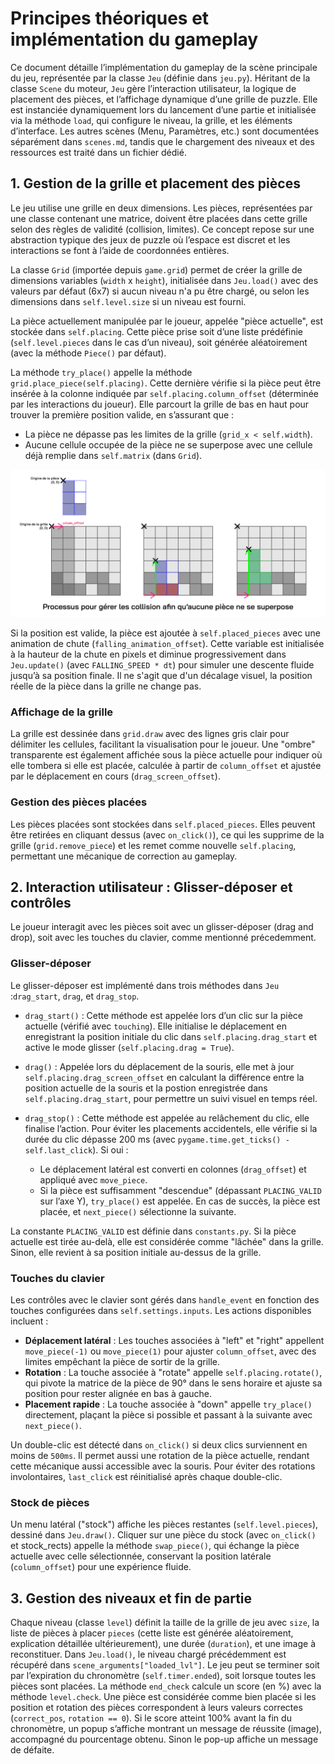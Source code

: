 # Principes théoriques et implémentation du gameplay

Ce document détaille l’implémentation du gameplay de la scène principale du jeu, représentée par la classe `Jeu` (définie dans `jeu.py`). Héritant de la classe `Scene` du moteur, `Jeu` gère l’interaction utilisateur, la logique de placement des pièces, et l’affichage dynamique d’une grille de puzzle. Elle est instanciée dynamiquement lors du lancement d’une partie et initialisée via la méthode `load`, qui configure le niveau, la grille, et les éléments d’interface. Les autres scènes (Menu, Paramètres, etc.) sont documentées séparément dans `scenes.md`, tandis que le chargement des niveaux et des ressources est traité dans un fichier dédié.

## 1. Gestion de la grille et placement des pièces

Le jeu utilise une grille en deux dimensions. Les pièces, représentées par une classe contenant une matrice, doivent être placées dans cette grille selon des règles de validité (collision, limites). Ce concept repose sur une abstraction typique des jeux de puzzle où l’espace est discret et les interactions se font à l’aide de coordonnées entières.

La classe `Grid` (importée depuis `game.grid`) permet de créer la grille de dimensions variables (`width` x `height`), initialisée dans `Jeu.load()` avec des valeurs par défaut (6x7) si aucun niveau n'a pu être chargé, ou selon les dimensions dans `self.level.size` si un niveau est fourni.

La pièce actuellement manipulée par le joueur, appelée "pièce actuelle", est stockée dans `self.placing`. 
Cette pièce prise soit d’une liste prédéfinie (`self.level.pieces` dans le cas d’un niveau), soit générée aléatoirement (avec la méthode `Piece()` par défaut).

La méthode `try_place()` appelle la méthode `grid.place_piece(self.placing)`. Cette dernière vérifie si la pièce peut être insérée à la colonne indiquée par `self.placing.column_offset` (déterminée par les interactions du joueur). 
Elle parcourt la grille de bas en haut pour trouver la première position valide, en s’assurant que :

- La pièce ne dépasse pas les limites de la grille (`grid_x < self.width`).
- Aucune cellule occupée de la pièce ne se superpose avec une cellule déjà remplie dans `self.matrix` (dans `Grid`).

![Processus gestion des collisions](img/collisions.png)

Si la position est valide, la pièce est ajoutée à `self.placed_pieces` avec une animation de chute (`falling_animation_offset`). Cette variable est initialisée à la hauteur de la chute en pixels et diminue progressivement dans `Jeu.update()` (avec `FALLING_SPEED * dt`) pour simuler une descente fluide jusqu’à sa position finale. Il ne s'agit que d'un décalage visuel, la position réelle de la pièce dans la grille ne change pas.

### Affichage de la grille

La grille est dessinée dans `grid.draw` avec des lignes gris clair pour délimiter les cellules, facilitant la visualisation pour le joueur. Une "ombre" transparente est également affichée sous la pièce actuelle pour indiquer où elle tombera si elle est placée, calculée à partir de `column_offset` et ajustée par le déplacement en cours (`drag_screen_offset`).

### Gestion des pièces placées

Les pièces placées sont stockées dans `self.placed_pieces`. Elles peuvent être retirées en cliquant dessus (avec `on_click()`), ce qui les supprime de la grille (`grid.remove_piece`) et les remet comme nouvelle `self.placing`, permettant une mécanique de correction au gameplay.

## 2. Interaction utilisateur : Glisser-déposer et contrôles

Le joueur interagit avec les pièces soit avec un glisser-déposer (drag and drop), soit avec les touches du clavier, comme mentionné précedemment.

### Glisser-déposer 

Le glisser-déposer est implémenté dans trois méthodes dans `Jeu` :`drag_start`, `drag`, et `drag_stop`. 

- `drag_start()` : Cette méthode est appelée lors d’un clic sur la pièce actuelle (vérifié avec `touching`). Elle initialise le déplacement en enregistrant la position initiale du clic dans `self.placing.drag_start` et active le mode glisser (`self.placing.drag = True`).

- `drag()` : Appelée lors du déplacement de la souris, elle met à jour `self.placing.drag_screen_offset` en calculant la différence entre la position actuelle de la souris et la postion enregistrée dans `self.placing.drag_start`, pour permettre un suivi visuel en temps réel.

- `drag_stop()` : Cette méthode est appelée au relâchement du clic, elle finalise l’action. Pour éviter les placements accidentels, elle vérifie si la durée du clic dépasse 200 ms (avec `pygame.time.get_ticks() - self.last_click`). Si oui :
    - Le déplacement latéral est converti en colonnes (`drag_offset`) et appliqué avec `move_piece`.
    - Si la pièce est suffisamment "descendue" (dépassant `PLACING_VALID` sur l’axe Y), `try_place()` est appelée. En cas de succès, la pièce est placée, et `next_piece()` sélectionne la suivante.

La constante `PLACING_VALID` est définie dans `constants.py`. Si la pièce actuelle est tirée au-delà, elle est considérée comme "lâchée" dans la grille. Sinon, elle revient à sa position initiale au-dessus de la grille.

### Touches du clavier

Les contrôles avec le clavier sont gérés dans `handle_event` en fonction des touches configurées dans `self.settings.inputs`. Les actions disponibles incluent :
- **Déplacement latéral** : Les touches associées à "left" et "right" appellent `move_piece(-1)` ou `move_piece(1)` pour ajuster `column_offset`, avec des limites empêchant la pièce de sortir de la grille.
- **Rotation** : La touche associée à "rotate" appelle `self.placing.rotate()`, qui pivote la matrice de la pièce de 90° dans le sens horaire et ajuste sa position pour rester alignée en bas à gauche.
- **Placement rapide** : La touche associée à "down" appelle `try_place()` directement, plaçant la pièce si possible et passant à la suivante avec `next_piece()`.

Un double-clic est détecté dans `on_click()` si deux clics surviennent en moins de `500ms`. Il permet aussi une rotation de la pièce actuelle, rendant cette mécanique aussi accessible avec la souris. Pour éviter des rotations involontaires, `last_click` est réinitialisé après chaque double-clic.

### Stock de pièces

Un menu latéral ("stock") affiche les pièces restantes (`self.level.pieces`), dessiné dans `Jeu.draw()`. Cliquer sur une pièce du stock (avec `on_click()` et stock_rects) appelle la méthode `swap_piece()`, qui échange la pièce actuelle avec celle sélectionnée, conservant la position latérale (`column_offset`) pour une expérience fluide.

## 3. Gestion des niveaux et fin de partie

Chaque niveau (classe `level`) définit la taille de la grille de jeu avec `size`, la liste de pièces à placer `pieces` (cette liste est générée aléatoirement, explication détaillée ultérieurement), une durée (`duration`), et une image à reconstituer. Dans `Jeu.load()`, le niveau chargé précédemment est récupéré dans `scene_arguments["loaded_lvl"]`.
Le jeu peut se terminer soit par l’expiration du chronomètre (`self.timer.ended`), soit lorsque toutes les pièces sont placées. La méthode `end_check` calcule un score (en %) avec la méthode `level.check`. Une pièce est considérée comme bien placée si les position et rotation des pièces correspondent à leurs valeurs correctes (`correct_pos`, `rotation == 0`).
Si le score atteint 100% avant la fin du chronomètre, un popup s’affiche montrant un message de réussite (image), accompagné du pourcentage obtenu. Sinon le pop-up affiche un message de défaite.

